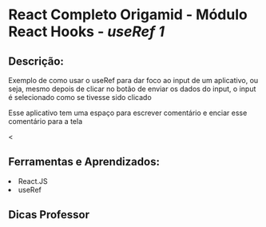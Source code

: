 # React Completo Origamid - Módulo React Hooks - <i>useRef 1</i>
## Descrição:
<p>Exemplo de como usar o useRef para dar foco ao input de um aplicativo, ou seja, mesmo depois de clicar no botão de enviar os dados do input, o input é selecionado como se tivesse sido clicado</p>
<p>Esse aplicativo tem uma espaço para escrever comentário e enciar esse comentário para a tela</p>

<
## Ferramentas e Aprendizados:
<li>React.JS </li>
<li>useRef</li>



## Dicas Professor



